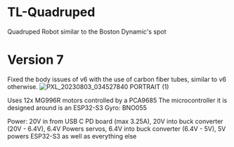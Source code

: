 # TL-Quadruped
Quadruped Robot similar to the Boston Dynamic's spot

# Version 7
Fixed the body issues of v6 with the use of carbon fiber tubes, similar to v6 otherwise.
![PXL_20230803_034527840 PORTRAIT (1)](https://github.com/Townlake101/TL-Quadruped/assets/15756211/6cbb1202-86b7-4fbc-993a-1dcd48be1b01)

Uses 12x MG996R motors controlled by a PCA9685
The microcontroller it is designed around is an ESP32-S3
Gyro: BNO055

Power:
20V in from USB C PD board (max 3.25A),
20V into buck converter (20V - 6.4V),
6.4V Powers servos,
6.4V into buck converter (6.4V - 5V),
5V powers ESP32-S3 as well as everything else

